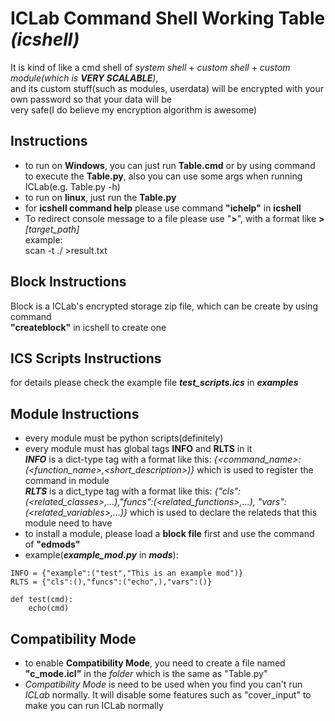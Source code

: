 # ICLab Command Shell Working Table *(icshell)* #
  It is kind of like a cmd shell of *system shell* + *custom shell* + *custom module(which is ****VERY SCALABLE****)*,   
  and its custom stuff(such as modules, userdata) will be encrypted with your own password so that your data will be    
  very safe(I do believe my encryption algorithm is awesome)


## Instructions ##
- to run on **Windows**, you can just run **Table.cmd** or by using command to execute
  the **Table.py**, also you can use some args when running ICLab(e.g. Table.py -h)
- to run on **linux**, just run the **Table.py**
- for **icshell command help** please use command **"ichelp"** in **icshell**
- To redirect console message to a file please use "**>**", with a format like **>** *[target_path]*   
  example:   
    scan -t ./ >result.txt


## Block Instructions ##
  Block is a ICLab's encrypted storage zip file, which can be create by using command   
  **"createblock"** in icshell to create one


## ICS Scripts Instructions ##
  for details please check the example file ***test_scripts.ics*** in ***examples***


## Module Instructions ##
- every module must be python scripts(definitely)
- every module must has global tags **INFO** and **RLTS** in it    
  ***INFO*** is a dict-type tag with a format like this: *{<command_name>:(<function_name>,<short_description>)}*
  which is used to register the command in module   
  ***RLTS*** is a dict_type tag with a format like this: *{"cls":(<related_classes>,...),"funcs":(<related_functions>,...),
  "vars":(<related_variables>,...)}*
  which is used to declare the relateds that this module need to have
- to install a module, please load a **block file** first and use the command of **"edmods"**
- example(***example_mod.py*** in ***mods***):   
~~~
INFO = {"example":("test","This is an example mod")}
RLTS = {"cls":(),"funcs":("echo",),"vars":()}

def test(cmd):
	echo(cmd)
~~~

## Compatibility Mode ##
- to enable **Compatibility Mode**, you need to create a file named **"c_mode.icl"** in the *folder* which is the same as "Table.py"
- *Compatibility Mode* is need to be used when you find you can't run *ICLab* normally. It will disable some features such as
  "cover_input" to make you can run ICLab normally
